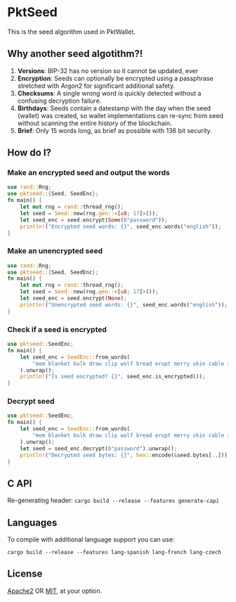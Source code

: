 # PktSeed
This is the seed algorithm used in PktWallet.

## Why another seed algotithm?!
1. **Versions**: BIP-32 has no version so it cannot be updated, ever
2. **Encryption**: Seeds can optionally be encrypted using a passphrase stretched with Argon2 for
significant additional safety.
3. **Checksums**: A single wrong word is quickly detected without a confusing decryption failure.
3. **Birthdays**: Seeds contain a datestamp with the day when the seed (wallet) was created,
so wallet implementations can re-sync from seed without scanning the entire history of the blockchain.
4. **Brief**: Only 15 words long, as brief as possible with 136 bit security.


## How do I?

### Make an encrypted seed and output the words

```rust
use rand::Rng;
use pktseed::{Seed, SeedEnc};
fn main() {
    let mut rng = rand::thread_rng();
    let seed = Seed::new(rng.gen::<[u8; 17]>());
    let seed_enc = seed.encrypt(Some(b"password"));
    println!("Encrypted seed words: {}", seed_enc.words("english"));
}
```

### Make an unencrypted seed

```rust
use rand::Rng;
use pktseed::{Seed, SeedEnc};
fn main() {
    let mut rng = rand::thread_rng();
    let seed = Seed::new(rng.gen::<[u8; 17]>());
    let seed_enc = seed.encrypt(None);
    println!("Unencrypted seed words: {}", seed_enc.words("english"));
}
```

### Check if a seed is encrypted

```rust
use pktseed::SeedEnc;
fn main() {
    let seed_enc = SeedEnc::from_words(
        "mom blanket bulk draw clip wolf bread erupt merry skin cable infant word exchange animal",
    ).unwrap();
    println!("Is seed encrypted? {}", seed_enc.is_encrypted());
}
```

### Decrypt seed

```rust
use pktseed::SeedEnc;
fn main() {
    let seed_enc = SeedEnc::from_words(
        "mom blanket bulk draw clip wolf bread erupt merry skin cable infant word exchange animal",
    ).unwrap();
    let seed = seed_enc.decrypt(b"password").unwrap();
    println!("Decrypted seed bytes: {}", hex::encode(&seed.bytes[..]));
}
```

## C API
Re-generating header:  `cargo build --release --features generate-capi`

## Languages
To compile with additional language support you can use:

```
cargo build --release --features lang-spanish lang-french lang-czech
```

## License

[Apache2](https://spdx.org/licenses/Apache-2.0.html) OR
[MIT](https://spdx.org/licenses/MIT.html), at your option.